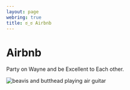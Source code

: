 ```yaml
---
layout: page
webring: true
title: ಠ_ಠ Airbnb
---
```


# Airbnb

Party on Wayne and be Excellent to Each other.

![beavis and butthead playing air guitar][airbnb]

[airbnb]: ./airbnb.gif
